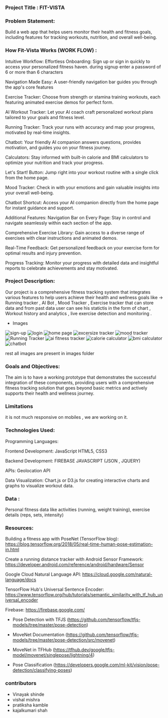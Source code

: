 ### Project Title : FIT-VISTA


### Problem Statement:
Build a web app that helps users monitor their health and fitness goals, including
features for tracking workouts, nutrition, and overall well-being.


### How Fit-Vista Works (WORK FLOW) : 

Intuitive Workflow:
Effortless Onboarding: Sign up or sign in quickly to access your personalized fitness haven. during signup enter a password of 6 or more than 6 characters

Navigation Made Easy: A user-friendly navigation bar guides you through the app's core features

Exercise Tracker: Choose from strength or stamina training workouts, each featuring animated exercise demos for perfect form.

AI Workout Tracker: Let your AI coach craft personalized workout plans tailored to your goals and fitness level.

Running Tracker: Track your runs with accuracy and map your progress, motivated by real-time insights.

Chatbot: Your friendly AI companion answers questions, provides motivation, and guides you on your fitness journey.

Calculators: Stay informed with built-in calorie and BMI calculators to optimize your nutrition and track your progress.

Let's Start! Button: Jump right into your workout routine with a single click from the home page.

Mood Tracker: Check in with your emotions and gain valuable insights into your overall well-being.

Chatbot Shortcut: Access your AI companion directly from the home page for instant guidance and support.

Additional Features:
Navigation Bar on Every Page: Stay in control and navigate seamlessly within each section of the app.

Comprehensive Exercise Library: Gain access to a diverse range of exercises with clear instructions and animated demos.

Real-Time Feedback: Get personalized feedback on your exercise form for optimal results and injury prevention.

Progress Tracking: Monitor your progress with detailed data and insightful reports to celebrate achievements and stay motivated.



### Project Description:
Our project is a comprehensive fitness tracking system that integrates various features to help users achieve their health and wellness goals like -> Running tracker , AI Bot , Mood Tracker , Exercise tracker that can store data and from past data user can see his statictis in the form of chart , Workout history and analytics , live exercise detection and monitoring .  

- Images 
  
![sign-up](images/signup.png)
![login](images/login.png)
![home page](images/homepage.png)
![excersize tracker](images/excersizetrack.png)
![mood tracker](images/moodtracker.png)
![Running Tracker](images/running.png)
![ai fitness tracker](images/aitracker.png)
![calorie calculator](images/calorie%20calculator.png)
![bmi calculator](images/bmi.png)
![chatbot](images/chatbot.png)
 
 rest all images are present in images folder


### Goals and Objectives:
The aim is to have a working prototype that demonstrates the successful integration of these components, providing users with a comprehensive fitness tracking solution that goes beyond basic metrics and actively supports their health and wellness journey.

### Limitations
it is not much responsive on mobiles , we are working on it.

### Technologies Used:
Programming Languages:

Frontend Development:
JavaScript 
HTML5, CSS3

Backend Development:
FIREBASE 
JAVASCRIPT (JSON , JQUERY)

APIs:
Geolocation API

Data Visualization:
Chart.js or D3.js for creating interactive charts and graphs to visualize workout data.


### Data :
Personal fitness data like activities (running, weight training), exercise details (reps, sets, intensity)


### Resources:
Building a fitness app with PoseNet (TensorFlow blog): https://blog.tensorflow.org/2018/05/real-time-human-pose-estimation-in.html

Create a running distance tracker with Android Sensor Framework: https://developer.android.com/reference/android/hardware/Sensor

Google Cloud Natural Language API: https://cloud.google.com/natural-language/docs

TensorFlow Hub's Universal Sentence Encoder: https://www.tensorflow.org/hub/tutorials/semantic_similarity_with_tf_hub_universal_encoder

Firebase: https://firebase.google.com/

- Pose Detection with TFJS (https://github.com/tensorflow/tfjs-models/tree/master/pose-detection)

- MoveNet Documentation (https://github.com/tensorflow/tfjs-models/tree/master/pose-detection/src/movenet)

- MoveNet in TFHub (https://tfhub.dev/google/tfjs-model/movenet/singlepose/lightning/4)

- Pose Classification (https://developers.google.com/ml-kit/vision/pose-detection/classifying-poses)

### contributors

- Vinayak shinde
- vishal mishra 
- pratiksha kamble 
- kajalkumari shah

